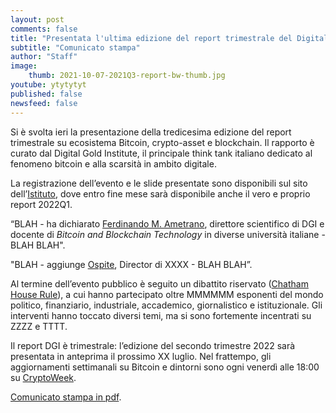 ```yaml
---
layout: post
comments: false
title: "Presentata l'ultima edizione del report trimestrale del Digital Gold Institute"
subtitle: "Comunicato stampa" 
author: "Staff"
image:
    thumb: 2021-10-07-2021Q3-report-bw-thumb.jpg
youtube: ytytytyt
published: false
newsfeed: false
---
```


Si è svolta ieri la presentazione della
tredicesima edizione del report trimestrale su ecosistema Bitcoin, crypto-asset e blockchain.
Il rapporto è curato dal Digital Gold Institute,
il principale think tank italiano dedicato al fenomeno bitcoin e alla scarsità in ambito digitale.

La registrazione dell’evento e le slide presentate sono disponibili sul sito dell’[Istituto]({{site.baseurl}}/reports),
dove entro fine mese sarà disponibile anche il vero e proprio report 2022Q1.

“BLAH - ha dichiarato
[Ferdinando M. Ametrano](https://ametrano.net/it/about/),
direttore scientifico di DGI e docente di _Bitcoin and Blockchain Technology_ in diverse università italiane -
BLAH BLAH".

"BLAH - aggiunge
[Ospite](https://www.linkedin.com/in/XXXXXXXXX),
Director di XXXX -
BLAH BLAH”.

Al termine dell’evento pubblico è seguito un dibattito riservato
([Chatham House Rule](https://it.wikipedia.org/wiki/Chatham_House_Rule)), a cui hanno partecipato oltre
MMMMMM esponenti del
mondo politico, finanziario, industriale, accademico, giornalistico e istituzionale.
Gli interventi hanno toccato diversi temi, ma si sono fortemente incentrati su ZZZZ e TTTT.

Il report DGI è trimestrale: l’edizione del secondo trimestre 2022 sarà presentata in anteprima il prossimo XX luglio.
Nel frattempo, gli aggiornamenti settimanali su Bitcoin e dintorni sono ogni venerdì alle 18:00 su [CryptoWeek]({{site.baseurl}}/cryptoweek).

[Comunicato stampa in pdf]({{site.baseurl}}/docs/20220413-comunicato-stampa-report-dgi.pdf).
